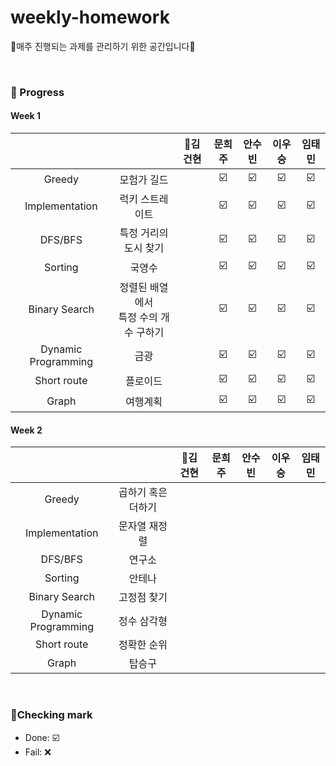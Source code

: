 # weekly-homework
🍒매주 진행되는 과제를 관리하기 위한 공간입니다🍒

<br>


### 🍒 Progress

#### Week 1
|              |             | 👑김건현    | 문희주        | 안수빈       | 이우승       | 임태민        |
| :------:  | :------: |  :-------: |  :-------: | :-------:  | :-------:  | :-------:  |
| Greedy               | 모험가 길드                          |              |             ☑️ |          ☑️ |      ☑️        |         ☑️ |
| Implementation       | 럭키 스트레이트                      |              |             ☑️ |          ☑️ |      ☑️        |         ☑️ |
| DFS/BFS              | 특정 거리의 도시 찾기                |              |             ☑️ |          ☑️ |      ☑️        |         ☑️ |
| Sorting              | 국영수                              |              |             ☑️ |          ☑️ |       ☑️       |         ☑️ |
| Binary Search        | 정렬된 배열에서 <br>특정 수의 개수 구하기        |              |             ☑️ |          ☑️ |     ☑️         |         ☑️ |
| Dynamic Programming  | 금광                                |              |             ☑️ |          ☑️ |      ☑️        |         ☑️ |
| Short route          | 플로이드                            |              |            ☑️ |          ☑️ |       ☑️       |     ☑️     |
| Graph                | 여행계획                            |              |             ☑️ |          ☑️ |      ☑️        |      ☑️    |


#### Week 2
|              |             | 👑김건현    | 문희주        | 안수빈       | 이우승       | 임태민        |
| :------:  | :------: |  :-------: |  :-------: | :-------:  | :-------:  | :-------:  |
| Greedy               | 곱하기 혹은 더하기       |              |             |           |              |          |
| Implementation       | 문자열 재정렬           |              |              |           |              |          |
| DFS/BFS              | 연구소                |              |              |           |              |          |
| Sorting              | 안테나                |              |              |           |            |          |
| Binary Search        | 고정점 찾기            |              |              |           |              |          |
| Dynamic Programming  | 정수 삼각형            |              |            |           |              |          |
| Short route          | 정확한 순위            |              |             |           |              |         |
| Graph                | 탑승구                |              |              |           |              |          |

<br>

### 🍒Checking mark
* Done: ☑️ <br>
* Fail: ❌ <br>
